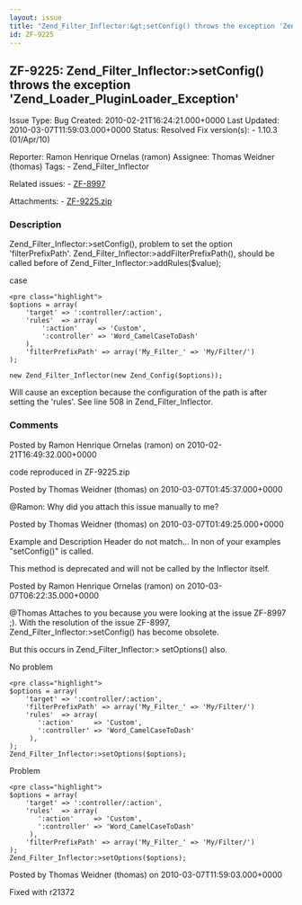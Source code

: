 ```yaml
---
layout: issue
title: "Zend_Filter_Inflector:&gt;setConfig() throws the exception 'Zend_Loader_PluginLoader_Exception'"
id: ZF-9225
---
```


ZF-9225: Zend\_Filter\_Inflector:>setConfig() throws the exception 'Zend\_Loader\_PluginLoader\_Exception'
----------------------------------------------------------------------------------------------------------

 Issue Type: Bug Created: 2010-02-21T16:24:21.000+0000 Last Updated: 2010-03-07T11:59:03.000+0000 Status: Resolved Fix version(s): - 1.10.3 (01/Apr/10)
 
 Reporter:  Ramon Henrique Ornelas (ramon)  Assignee:  Thomas Weidner (thomas)  Tags: - Zend\_Filter\_Inflector
 
 Related issues: - [ZF-8997](/issues/browse/ZF-8997)
 
 Attachments: - [ZF-9225.zip](/issues/secure/attachment/12780/ZF-9225.zip)
 
### Description

Zend\_Filter\_Inflector:>setConfig(), problem to set the option 'filterPrefixPath'. Zend\_Filter\_Inflector:>addFilterPrefixPath(), should be called before of Zend\_Filter\_Inflector:>addRules($value);

case

 
    <pre class="highlight">
    $options = array(
        'target' => ':controller/:action',
        'rules'  => array(
            ':action'     => 'Custom',
            ':controller' => 'Word_CamelCaseToDash'
        ),
        'filterPrefixPath' => array('My_Filter_' => 'My/Filter/')
    );
    
    new Zend_Filter_Inflector(new Zend_Config($options));


Will cause an exception because the configuration of the path is after setting the 'rules'. See line 508 in Zend\_Filter\_Inflector.

 

 

### Comments

Posted by Ramon Henrique Ornelas (ramon) on 2010-02-21T16:49:32.000+0000

code reproduced in ZF-9225.zip

 

 

Posted by Thomas Weidner (thomas) on 2010-03-07T01:45:37.000+0000

@Ramon: Why did you attach this issue manually to me?

 

 

Posted by Thomas Weidner (thomas) on 2010-03-07T01:49:25.000+0000

Example and Description Header do not match... In non of your examples "setConfig()" is called.

This method is deprecated and will not be called by the Inflector itself.

 

 

Posted by Ramon Henrique Ornelas (ramon) on 2010-03-07T06:22:35.000+0000

@Thomas Attaches to you because you were looking at the issue ZF-8997 ;). With the resolution of the issue ZF-8997, Zend\_Filter\_Inflector:>setConfig() has become obsolete.

But this occurs in Zend\_Filter\_Inflector:> setOptions() also.

No problem

 
    <pre class="highlight">
    $options = array(
        'target' => ':controller/:action',
        'filterPrefixPath' => array('My_Filter_' => 'My/Filter/')
        'rules'  => array(
           ':action'     => 'Custom',
           ':controller' => 'Word_CamelCaseToDash'
         ), 
    );
    Zend_Filter_Inflector:>setOptions($options);


Problem

 
    <pre class="highlight">
    $options = array(
        'target' => ':controller/:action',
        'rules'  => array(
           ':action'     => 'Custom',
           ':controller' => 'Word_CamelCaseToDash'
         ),
        'filterPrefixPath' => array('My_Filter_' => 'My/Filter/')
    );
    Zend_Filter_Inflector:>setOptions($options);


 

 

Posted by Thomas Weidner (thomas) on 2010-03-07T11:59:03.000+0000

Fixed with r21372

 

 